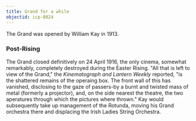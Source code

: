 ```yaml
---
title: Grand for a while
objectid: icp-0024
---
```


The Grand was opened by William Kay in 1913. 

### Post-Rising

The Grand closed definitively on 24 April 1916, the only cinema, somewhat remarkably, completely destroyed during the Easter Rising. "All that is left to view of the Grand," the _Kinematograph and Lantern Weekly_ reported, "is the shattered remains of the operaing box. The front wall of this has vanished, disclosing to the gaze of passers-by a burnt and twisted mass of metal (formerly a projector), and, on the side nearest the theatre, the two aperatures through which the pictures where thrown." Kay would subsequently take up management of the Rotunda, moving his Grand orchestra there and displacing the Irish Ladies String Orchestra. 
